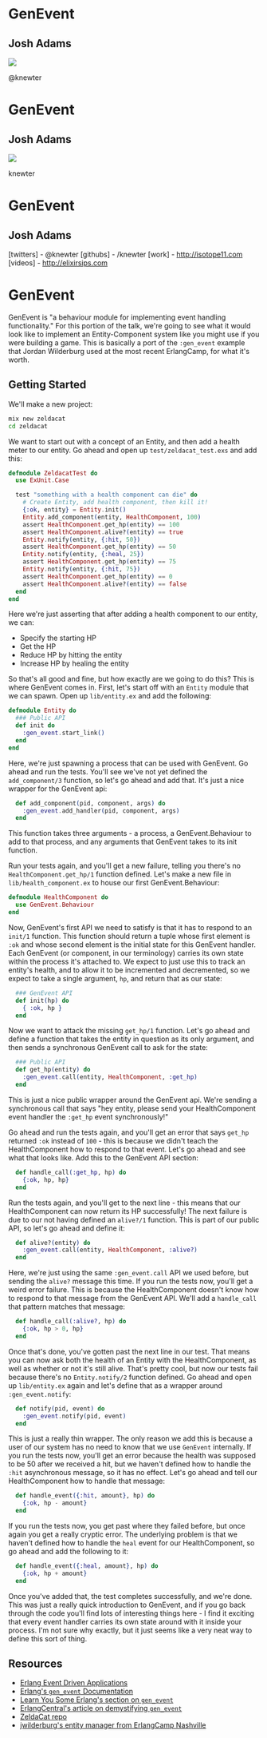 # GenEvent
## Josh Adams

![](https://pbs.twimg.com/profile_images/2284174758/v65oai7fxn47qv9nectx.png)

@knewter


# GenEvent
## Josh Adams
![](https://github.global.ssl.fastly.net/images/modules/logos_page/GitHub-Mark.png)

knewter


# GenEvent
## Josh Adams

[twitters] - @knewter
[githubs]  - /knewter
[work]     - http://isotope11.com
[videos]   - http://elixirsips.com


# GenEvent

GenEvent is "a behaviour module for implementing event handling functionality."
For this portion of the talk, we're going to see what it would look like to
implement an Entity-Component system like you might use if you were building a
game.  This is basically a port of the `:gen_event` example that Jordan Wilderburg
used at the most recent ErlangCamp, for what it's worth.

## Getting Started

We'll make a new project:

```sh
mix new zeldacat
cd zeldacat
```

We want to start out with a concept of an Entity, and then add a health meter to
our entity.  Go ahead and open up `test/zeldacat_test.exs` and add this:

```elixir
defmodule ZeldacatTest do
  use ExUnit.Case

  test "something with a health component can die" do
    # Create Entity, add health component, then kill it!
    {:ok, entity} = Entity.init()
    Entity.add_component(entity, HealthComponent, 100)
    assert HealthComponent.get_hp(entity) == 100
    assert HealthComponent.alive?(entity) == true
    Entity.notify(entity, {:hit, 50})
    assert HealthComponent.get_hp(entity) == 50
    Entity.notify(entity, {:heal, 25})
    assert HealthComponent.get_hp(entity) == 75
    Entity.notify(entity, {:hit, 75})
    assert HealthComponent.get_hp(entity) == 0
    assert HealthComponent.alive?(entity) == false
  end
end
```

Here we're just asserting that after adding a health component to our entity, we
can:

- Specify the starting HP
- Get the HP
- Reduce HP by hitting the entity
- Increase HP by healing the entity

So that's all good and fine, but how exactly are we going to do this?  This is
where GenEvent comes in.  First, let's start off with an `Entity` module that we
can spawn.  Open up `lib/entity.ex` and add the following:

```elixir
defmodule Entity do
  ### Public API
  def init do
    :gen_event.start_link()
  end
end
```

Here, we're just spawning a process that can be used with GenEvent.  Go ahead
and run the tests.  You'll see we've not yet defined the `add_component/3`
function, so let's go ahead and add that.  It's just a nice wrapper for the
GenEvent api:

```elixir
  def add_component(pid, component, args) do
    :gen_event.add_handler(pid, component, args)
  end
```

This function takes three arguments - a process, a GenEvent.Behaviour to add to
that process, and any arguments that GenEvent takes to its init function.

Run your tests again, and you'll get a new failure, telling you there's no
`HealthComponent.get_hp/1` function defined.  Let's make a new file in
`lib/health_component.ex` to house our first GenEvent.Behaviour:

```elixir
defmodule HealthComponent do
  use GenEvent.Behaviour
end
```

Now, GenEvent's first API we need to satisfy is that it has to respond to an
`init/1` function.  This function should return a tuple whose first element is
`:ok` and whose second element is the initial state for this GenEvent handler.
Each GenEvent (or component, in our terminology) carries its own state within
the process it's attached to.  We expect to just use this to track an entity's
health, and to allow it to be incremented and decremented, so we expect to take
a single argument, `hp`, and return that as our state:

```elixir
  ### GenEvent API
  def init(hp) do
    { :ok, hp }
  end
```

Now we want to attack the missing `get_hp/1` function.  Let's go ahead and
define a function that takes the entity in question as its only argument, and
then sends a synchronous GenEvent call to ask for the state:

```elixir
  ### Public API
  def get_hp(entity) do
    :gen_event.call(entity, HealthComponent, :get_hp)
  end
```

This is just a nice public wrapper around the GenEvent api.  We're sending a
synchronous call that says "hey entity, please send your HealthComponent event
handler the `:get_hp` event synchronously!"

Go ahead and run the tests again, and you'll get an error that says `get_hp`
returned `:ok` instead of `100` - this is because we didn't teach the
HealthComponent how to respond to that event.  Let's go ahead and see what that
looks like.  Add this to the GenEvent API section:

```elixir
  def handle_call(:get_hp, hp) do
    {:ok, hp, hp}
  end
```

Run the tests again, and you'll get to the next line - this means that our
HealthComponent can now return its HP successfully!  The next failure is due to
our not having defined an `alive?/1` function.  This is part of our public API,
so let's go ahead and define it:

```elixir
  def alive?(entity) do
    :gen_event.call(entity, HealthComponent, :alive?)
  end
```

Here, we're just using the same `:gen_event.call` API we used before, but
sending the `alive?` message this time.  If you run the tests now, you'll get a
weird error failure.  This is because the HealthComponent doesn't know how to
respond to that message from the GenEvent API.  We'll add a `handle_call` that
pattern matches that message:

```elixir
  def handle_call(:alive?, hp) do
    {:ok, hp > 0, hp}
  end
```

Once that's done, you've gotten past the next line in our test.  That means you
can now ask both the health of an Entity with the HealthComponent, as well as
whether or not it's still alive.  That's pretty cool, but now our tests fail
because there's no `Entity.notify/2` function defined.  Go ahead and open up
`lib/entity.ex` again and let's define that as a wrapper around
`:gen_event.notify`:

```elixir
  def notify(pid, event) do
    :gen_event.notify(pid, event)
  end
```

This is just a really thin wrapper.  The only reason we add this is because a
user of our system has no need to know that we use `GenEvent` internally.  If
you run the tests now, you'll get an error because the health was supposed to be
50 after we received a hit, but we haven't defined how to handle the `:hit`
asynchronous message, so it has no effect.  Let's go ahead and tell our
HealthComponent how to handle that message:

```elixir
  def handle_event({:hit, amount}, hp) do
    {:ok, hp - amount}
  end
```

If you run the tests now, you get past where they failed before, but once again
you get a really cryptic error.  The underlying problem is that we haven't
defined how to handle the `heal` event for our HealthComponent, so go ahead and
add the following to it:

```elixir
  def handle_event({:heal, amount}, hp) do
    {:ok, hp + amount}
  end
```

Once you've added that, the test completes successfully, and we're done.  This
was just a really quick introduction to GenEvent, and if you go back through the
code you'll find lots of interesting things here - I find it exciting that every
event handler carries its own state around with it inside your process.  I'm not
sure why exactly, but it just seems like a very neat way to define this sort of
thing.

## Resources

- [Erlang Event Driven Applications](http://inaka.net/blog/2013/01/21/erlang-event-driven/)
- [Erlang's `gen_event` Documentation](http://www.erlang.org/doc/man/gen_event.html)
- [Learn You Some Erlang's section on `gen_event`](http://learnyousomeerlang.com/event-handlers)
- [ErlangCentral's article on demystifying `gen_event`](https://erlangcentral.org/wiki/index.php/Gen_event_behavior_demystified)
- [ZeldaCat repo](http://github.com/knewter/zeldacat)
- [jwilderburg's entity manager from ErlangCamp Nashville](https://github.com/erlware/erlang-camp/tree/master/events_and_logs/entity_manager)

